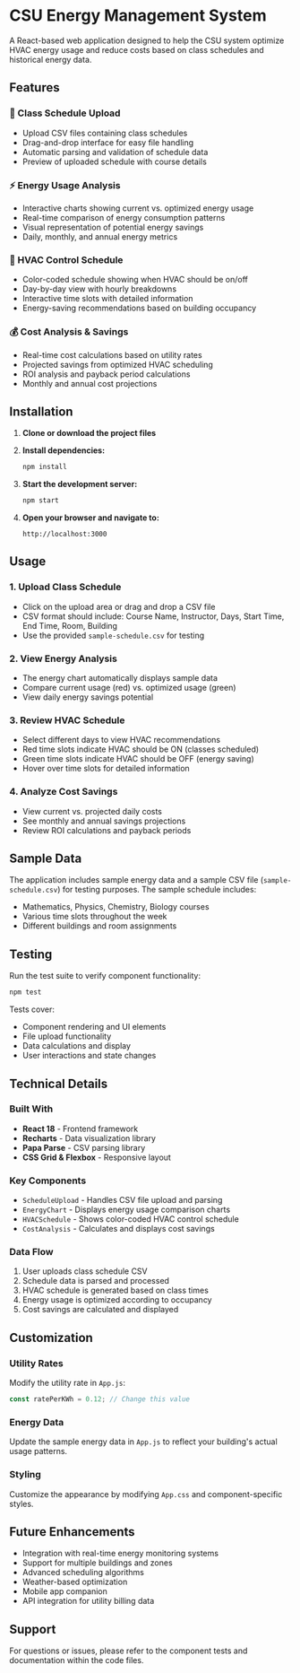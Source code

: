# CSU Energy Management System

A React-based web application designed to help the CSU system optimize HVAC energy usage and reduce costs based on class schedules and historical energy data.

## Features

### 📅 Class Schedule Upload
- Upload CSV files containing class schedules
- Drag-and-drop interface for easy file handling
- Automatic parsing and validation of schedule data
- Preview of uploaded schedule with course details

### ⚡ Energy Usage Analysis
- Interactive charts showing current vs. optimized energy usage
- Real-time comparison of energy consumption patterns
- Visual representation of potential energy savings
- Daily, monthly, and annual energy metrics

### 🏢 HVAC Control Schedule
- Color-coded schedule showing when HVAC should be on/off
- Day-by-day view with hourly breakdowns
- Interactive time slots with detailed information
- Energy-saving recommendations based on building occupancy

### 💰 Cost Analysis & Savings
- Real-time cost calculations based on utility rates
- Projected savings from optimized HVAC scheduling
- ROI analysis and payback period calculations
- Monthly and annual cost projections

## Installation

1. **Clone or download the project files**
2. **Install dependencies:**
   ```bash
   npm install
   ```

3. **Start the development server:**
   ```bash
   npm start
   ```

4. **Open your browser and navigate to:**
   ```
   http://localhost:3000
   ```

## Usage

### 1. Upload Class Schedule
- Click on the upload area or drag and drop a CSV file
- CSV format should include: Course Name, Instructor, Days, Start Time, End Time, Room, Building
- Use the provided `sample-schedule.csv` for testing

### 2. View Energy Analysis
- The energy chart automatically displays sample data
- Compare current usage (red) vs. optimized usage (green)
- View daily energy savings potential

### 3. Review HVAC Schedule
- Select different days to view HVAC recommendations
- Red time slots indicate HVAC should be ON (classes scheduled)
- Green time slots indicate HVAC should be OFF (energy saving)
- Hover over time slots for detailed information

### 4. Analyze Cost Savings
- View current vs. projected daily costs
- See monthly and annual savings projections
- Review ROI calculations and payback periods

## Sample Data

The application includes sample energy data and a sample CSV file (`sample-schedule.csv`) for testing purposes. The sample schedule includes:

- Mathematics, Physics, Chemistry, Biology courses
- Various time slots throughout the week
- Different buildings and room assignments

## Testing

Run the test suite to verify component functionality:

```bash
npm test
```

Tests cover:
- Component rendering and UI elements
- File upload functionality
- Data calculations and display
- User interactions and state changes

## Technical Details

### Built With
- **React 18** - Frontend framework
- **Recharts** - Data visualization library
- **Papa Parse** - CSV parsing library
- **CSS Grid & Flexbox** - Responsive layout

### Key Components
- `ScheduleUpload` - Handles CSV file upload and parsing
- `EnergyChart` - Displays energy usage comparison charts
- `HVACSchedule` - Shows color-coded HVAC control schedule
- `CostAnalysis` - Calculates and displays cost savings

### Data Flow
1. User uploads class schedule CSV
2. Schedule data is parsed and processed
3. HVAC schedule is generated based on class times
4. Energy usage is optimized according to occupancy
5. Cost savings are calculated and displayed

## Customization

### Utility Rates
Modify the utility rate in `App.js`:
```javascript
const ratePerKWh = 0.12; // Change this value
```

### Energy Data
Update the sample energy data in `App.js` to reflect your building's actual usage patterns.

### Styling
Customize the appearance by modifying `App.css` and component-specific styles.

## Future Enhancements

- Integration with real-time energy monitoring systems
- Support for multiple buildings and zones
- Advanced scheduling algorithms
- Weather-based optimization
- Mobile app companion
- API integration for utility billing data

## Support

For questions or issues, please refer to the component tests and documentation within the code files.
